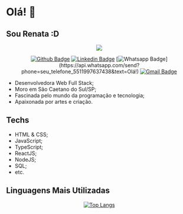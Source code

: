 # Olá! 👋
## Sou Renata :D

<div align="center">
  <img src="https://lh3.googleusercontent.com/MdpaiT5Mos6-L8hxXNFPWsPGvJW1gKBrTr0bDhDekLkzwkaA-N9U4lDwiwIv9bKCUhzlXw7tivXPTF2Rhh959JmVVBaFHssoF6U1T36BmK36u5L6HdFHGJLvHEC70yyHoKOcCPUAq2QXxkDMw5I1SsLWNIK6Wac0QsVm-WKCFbLQ8XjWJxNcHtV3hRR4MU-vjuZIs7NRxL6nemhee-bgunv_7wKd7qT9z7HWY6loam7vSVnWn1JIPAxQbiOonexwwrBmZ9yUSwL4IJazWO9B82wGOLnkhMqgCY873F9d2ZcAfyxCoySfOkexLToJBohW7TWtBavI4L5mFAPYqCKhFdQT5e2DTxX2hgYwJBfFAMfYmF5dbs_bEmwhfQQwq7DCvPBmX9y_5PKMAy0KYxoWOA0NSh5BYDtcGzkarUlLDHvrbQmHCjU4TmqiTYYVtXOV5Xqo38S2jMLwlMGw-m8-tV5lVmwgq6otkmHWvalbZitmyzEq5X1EQRaR4ViPzLzNqpk1Si-o9N9jd5Jda4rxFlZTx1ZXQ7Pe6ckcf3vSlJ42ZxPTOtRugX_YZho1d44OWVKe-5ovNt5H2hSOZcUuObWebBmstXdmAmK_s3X0XPMF6MiJJs68vJSPJyxRjrHmC5JuZT1xGHtSp-iuOXxSSzXXpcaUQJ-vHfWquN7CHuNrg0-qmxoQ4bawNNPSxJc=w569-h220-no?authuser=0" />

[![Github Badge](https://img.shields.io/badge/-Github-000?style=flat-square&logo=Github&logoColor=white&link=https://github.com/rmkarato)](https://github.com/rmkarato)       [![Linkedin Badge](https://img.shields.io/badge/-LinkedIn-blue?style=flat-square&logo=Linkedin&logoColor=white&link=https://www.linkedin.com/in/rmkarato/)](https://www.linkedin.com/in/rmkarato/)
[![Whatsapp Badge](https://img.shields.io/badge/-Whatsapp-4CA143?style=flat-square&labelColor=4CA143&logo=whatsapp&logoColor=white&link=https://api.whatsapp.com/send?phone=seu_telefone_5511997637438&text=Olá!)](https://api.whatsapp.com/send?phone=seu_telefone_5511997637438&text=Olá!)
[![Gmail Badge](https://img.shields.io/badge/-Gmail-c14438?style=flat-square&logo=Gmail&logoColor=white&link=mailto:rmkarato@gmail.com)](mailto:rmkarato@gmail.com)
</div>


- Desenvolvedora Web Full Stack;
- Moro em São Caetano do Sul/SP;
- Fascinada pelo mundo da programação e tecnologia;
- Apaixonada por artes e criação.

## Techs

- HTML & CSS;
- JavaScript;
- TypeScript;
- ReactJS;
- NodeJS;
- SQL;
- etc.

## Linguagens Mais Utilizadas

<div align="center">
  
[![Top Langs](https://github-readme-stats.vercel.app/api/top-langs/?username=rmkarato)](https://github.com/anuraghazra/github-readme-stats)

</div>
